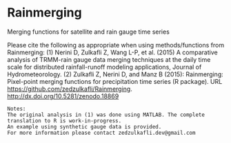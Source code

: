 # Rainmerging
Merging functions for satellite and rain gauge time series
    
Please cite the following as appropriate when using methods/functions from Rainmerging:
    (1) Nerini D, Zulkafli Z, Wang L-P, et al. (2015) 
    A comparative analysis of TRMM-rain gauge data  merging techniques at the daily time scale for distributed rainfall-runoff modeling applications, Journal of Hydrometeorology.
    (2) Zulkafli Z, Nerini D, and Manz B (2015): Rainmerging: Pixel-point merging functions for
precipitation time series (R package). URL https://github.com/zedzulkafli/Rainmerging. http://dx.doi.org/10.5281/zenodo.18869

    Notes: 
    The original analysis in (1) was done using MATLAB. The complete translation to R is work-in-progress. 
    An example using synthetic gauge data is provided. 
    For more information please contact zedzulkafli.dev@gmail.com
    
